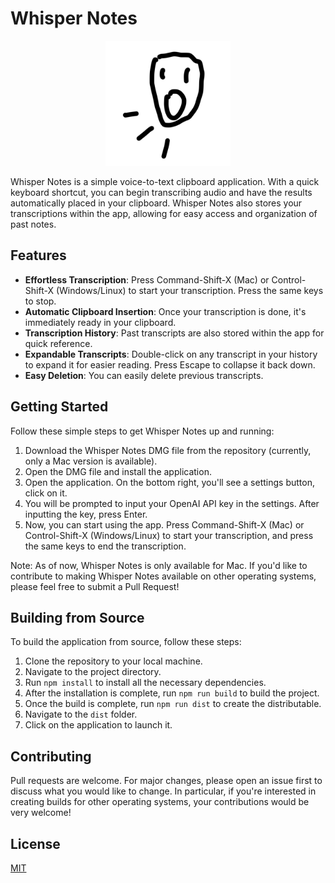 # Whisper Notes

<div align="center">
  <img src="public/logo.png" alt="WhisperNotes Logo" width="200" height="200">
</div>

Whisper Notes is a simple voice-to-text clipboard application. With a quick keyboard shortcut, you can begin transcribing audio and have the results automatically placed in your clipboard. Whisper Notes also stores your transcriptions within the app, allowing for easy access and organization of past notes.

## Features

- **Effortless Transcription**: Press Command-Shift-X (Mac) or Control-Shift-X (Windows/Linux) to start your transcription. Press the same keys to stop.
- **Automatic Clipboard Insertion**: Once your transcription is done, it's immediately ready in your clipboard.
- **Transcription History**: Past transcripts are also stored within the app for quick reference.
- **Expandable Transcripts**: Double-click on any transcript in your history to expand it for easier reading. Press Escape to collapse it back down.
- **Easy Deletion**: You can easily delete previous transcripts.

## Getting Started

Follow these simple steps to get Whisper Notes up and running:

1. Download the Whisper Notes DMG file from the repository (currently, only a Mac version is available).
2. Open the DMG file and install the application.
3. Open the application. On the bottom right, you'll see a settings button, click on it.
4. You will be prompted to input your OpenAI API key in the settings. After inputting the key, press Enter.
5. Now, you can start using the app. Press Command-Shift-X (Mac) or Control-Shift-X (Windows/Linux) to start your transcription, and press the same keys to end the transcription.

Note: As of now, Whisper Notes is only available for Mac. If you'd like to contribute to making Whisper Notes available on other operating systems, please feel free to submit a Pull Request!

## Building from Source

To build the application from source, follow these steps:

1. Clone the repository to your local machine.
2. Navigate to the project directory.
3. Run `npm install` to install all the necessary dependencies.
4. After the installation is complete, run `npm run build` to build the project.
5. Once the build is complete, run `npm run dist` to create the distributable.
6. Navigate to the `dist` folder.
7. Click on the application to launch it.

## Contributing

Pull requests are welcome. For major changes, please open an issue first to discuss what you would like to change. In particular, if you're interested in creating builds for other operating systems, your contributions would be very welcome!

## License

[MIT](https://choosealicense.com/licenses/mit/)
